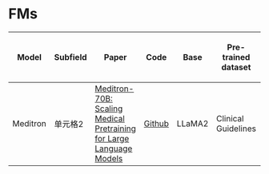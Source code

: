 # FMs
| Model | Subfield | Paper | Code | Base | Pre-trained dataset | Fine tune dataset | Hardware used | Method | 列标题10 |
| ------- | ------- | ------- | ------- | ------- | ------- | ------- | ------- | ------- | -------- |
| Meditron | 单元格2 | [Meditron-70B: Scaling Medical Pretraining for Large Language Models](https://arxiv.org/abs/2311.16079) | [Github](https://github.com/epfLLM/meditron) | LLaMA2 | Clinical Guidelines<br> | 单元格7 | 单元格8 | 单元格9 | 单元格10 |
